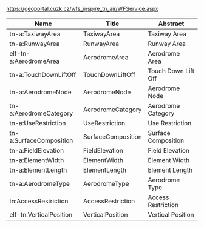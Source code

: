 https://geoportal.cuzk.cz/wfs_inspire_tn_air/WFService.aspx

|Name|Title|Abstract|
|--|--|--|
|tn-a:TaxiwayArea|TaxiwayArea|Taxiway Area|
|tn-a:RunwayArea|RunwayArea|Runway Area|
|elf-tn-a:AerodromeArea|AerodromeArea|Aerodrome Area|
|tn-a:TouchDownLiftOff|TouchDownLiftOff|Touch Down Lift Off|
|tn-a:AerodromeNode|AerodromeNode|Aerodrome Node|
|tn-a:AerodromeCategory|AerodromeCategory|Aerodrome Category|
|tn-a:UseRestriction|UseRestriction|Use Restriction|
|tn-a:SurfaceComposition|SurfaceComposition|Surface Composition|
|tn-a:FieldElevation|FieldElevation|Field Elevation|
|tn-a:ElementWidth|ElementWidth|Element Width|
|tn-a:ElementLength|ElementLength|Element Length|
|tn-a:AerodromeType|AerodromeType|Aerodrome Type|
|tn:AccessRestriction|AccessRestriction|Access Restriction|
|elf-tn:VerticalPosition|VerticalPosition|Vertical Position|
